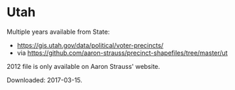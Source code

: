 # Utah

Multiple years available from State:

- https://gis.utah.gov/data/political/voter-precincts/
- via https://github.com/aaron-strauss/precinct-shapefiles/tree/master/ut

2012 file is only available on Aaron Strauss' website.

Downloaded: 2017-03-15.